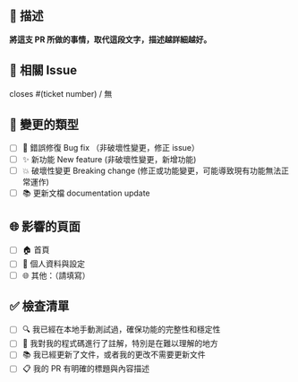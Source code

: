 ## 📝 描述

**將這支 PR 所做的事情，取代這段文字，描述越詳細越好。**

## 🔗 相關 Issue
closes #(ticket number) / 無

## 🔄 變更的類型

- [ ] 🐛 錯誤修復 Bug fix （非破壞性變更，修正 issue）
- [ ] ✨ 新功能 New feature (非破壞性變更，新增功能)
- [ ] 💥 破壞性變更 Breaking change (修正或功能變更，可能導致現有功能無法正常運作)
- [ ] 📚 更新文檔 documentation update

## 🌐 影響的頁面

- [ ] 🏠 首頁
- [ ] 👤 個人資料與設定
- [ ] 🌐 其他：（請填寫）

## ✅ 檢查清單

- [ ] 🔍 我已經在本地手動測試過，確保功能的完整性和穩定性
- [ ] 📝 我對我的程式碼進行了註解，特別是在難以理解的地方
- [ ] 📚 我已經更新了文件，或者我的更改不需要更新文件
- [ ] 📋 我的 PR 有明確的標題與內容描述